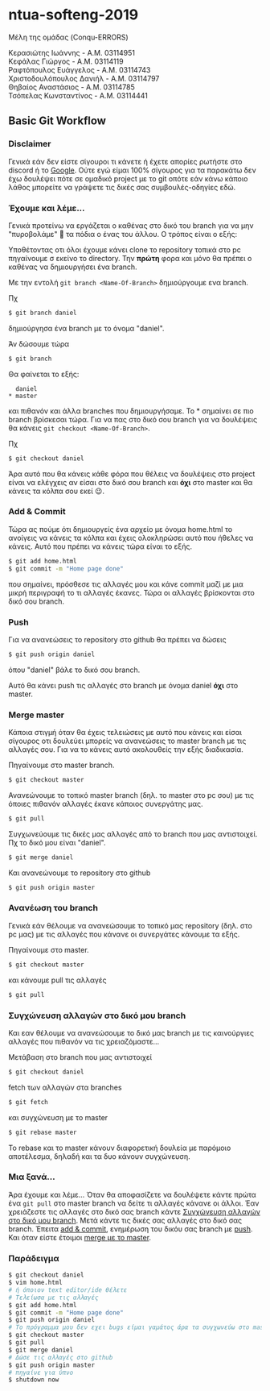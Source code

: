 # ntua-softeng-2019

Μέλη της ομάδας (Conqu-ERRORS)

Κερασιώτης Ιωάννης - Α.Μ. 03114951  
Κεφάλας Γιώργος   - Α.Μ. 03114119  
Ραφτόπουλος Ευάγγελος - Α.Μ. 03114743  
Χριστοδουλόπουλος Δανιήλ - Α.Μ. 03114797  
Θηβαίος Αναστάσιος  - Α.Μ. 03114785  
Τσόπελας Κωνσταντίνος - Α.Μ. 03114441  






## Basic Git Workflow

### Disclaimer
Γενικά εάν δεν είστε σίγουροι τι κάνετε ή έχετε απορίες ρωτήστε στο discord ή το [Google](https://www.google.com). Ούτε εγώ είμαι 100% σίγουρος για τα παρακάτω δεν έχω δουλέψει πότε σε ομαδικό project με το git οπότε εάν κάνω κάποιο λάθος μπορείτε να γράψετε τις δικές σας συμβουλές-οδηγίες εδώ.

### Έχουμε και λέμε...
Γενικά προτείνω να εργάζεται ο καθένας στο δικό του branch για να μην
"πυροβολάμε" 🔫 τα πόδια ο ένας του άλλου. Ο τρόπος είναι ο εξής: 

Υποθέτοντας οτι όλοι έχουμε κάνει clone το repository τοπικά στο pc πηγαίνουμε
σ εκείνο το directory. Την __πρώτη__ φορα και μόνο θα πρέπει ο καθένας να
δημιουργήσει ένα branch. 

Με την εντολή `git branch <Name-Of-Branch>` δημιούργουμε ενα branch.

Πχ
```sh
$ git branch daniel
```
δημιούργησα ένα branch με το όνομα "daniel".

Άν δώσουμε τώρα 

```sh
$ git branch
```
Θα φαίνεται το εξής:

```console  
  daniel
* master
```
και πιθανόν και άλλα branches που δημιουργήσαμε. Το * σημαίνει σε πιο branch
βρίσκεσαι τώρα. Για να πας στο δικό σου branch για να δουλέψεις θα κάνεις `git
checkout <Name-Of-Branch>`.

Πχ 
```sh
$ git checkout daniel
```

Άρα αυτό που θα κάνεις κάθε φόρα που θέλεις να δουλέψεις στο project είναι να
ελέγχεις αν είσαι στο δικό σου branch και __όχι__ στο master και θα κάνεις τα
κόλπα σου εκεί 😉.

### Add & Commit
Τώρα ας πούμε ότι δημιουργείς ένα αρχείο με όνομα home.html το ανοίγεις να κάνεις τα κόλπα και έχεις ολοκληρώσει αυτό που ήθελες να κάνεις. Αυτό που πρέπει να κάνεις τώρα είναι το εξής. 
```sh
$ git add home.html
$ git commit -m "Home page done"
```
που σημαίνει, πρόσθεσε τις αλλαγές μου και κάνε commit μαζί με μια μικρή
περιγραφή το τι αλλαγές έκανες. Τώρα οι αλλαγές βρίσκονται στο δικό σου branch.
### Push
Για να ανανεώσεις το repository στο github θα πρέπει να δώσεις 

```sh
$ git push origin daniel
```
όπου "daniel" βάλε το δικό σου branch.

Αυτό θα κάνει push τις αλλαγές στο branch με όνομα daniel __όχι__ στο master.

### Merge master

Κάποια στιγμή όταν θα έχεις τελειώσεις με αυτό που κάνεις και είσαι σίγουρος οτι δουλεύει μπορείς να ανανεώσεις το master branch με τις αλλαγές σου. Για να το κάνεις αυτό ακολουθείς την εξής διαδικασία.

Πηγαίνουμε στο master branch.
```sh
$ git checkout master 
```
Ανανεώνουμε το τοπικό master branch (δηλ. το master στο pc σου) με τις όποιες πιθανόν αλλαγές έκανε κάποιος συνεργάτης μας.

```sh
$ git pull
```
Συγχωνεύουμε τις δικές μας αλλαγές από το branch που μας αντιστοιχεί. Πχ το δικό μου είναι "daniel".

```sh
$ git merge daniel
```
Και ανανεώνουμε το repository στο github

```sh
$ git push origin master
```

### Ανανέωση του branch
Γενικά εάν θέλουμε να ανανεώσουμε το τοπικό μας repository (δηλ. στο pc μας) με τις αλλαγές που κάνανε οι συνεργάτες κάνουμε τα εξής.

Πηγαίνουμε στο master.

```sh
$ git checkout master
```
και κάνουμε pull τις αλλαγές

```sh
$ git pull
```

### Συγχώνευση αλλαγών στο δικό μου branch 
Και εαν θέλουμε να ανανεώσουμε το δικό μας branch με τις καινούργιες αλλαγές που πιθανόν να τις χρειαζόμαστε...

Μετάβαση στο branch που μας αντιστοιχεί
```sh
$ git checkout daniel
```
fetch των αλλαγών στα branches

```sh
$ git fetch
```

και συγχώνευση με το master

```sh
$ git rebase master
```

Το rebase και το master κάνουν διαφορετική δουλεία με παρόμοιο αποτέλεσμα, δηλαδή και τα δυο κάνουν συγχώνευση.

### Μια ξανά...

Άρα έχουμε και λέμε... Όταν θα αποφασίζετε να δουλέψετε κάντε πρώτα ένα `git pull` στο master branch να δείτε τι αλλαγές κάνανε οι άλλοι. Έαν χρειάζεστε τις αλλαγές στο δικό σας branch κάντε [Συγχώνευση αλλαγών στο δικό μου branch](#Συγχώνευση-αλλαγών-στο-δικό-μου-branch). Μετά κάντε τις δικές σας αλλαγές στο δικό σας branch. Έπειτα [add & commit](#add--commit), ενημέρωση του δικόυ σας branch με [push](#Push). Και όταν είστε έτοιμοι [merge με το master](#Merge-master).

### Παράδειγμα
```sh
$ git checkout daniel
$ vim home.html
# ή όποιον text editor/ide θέλετε
# Τελείωσα με τις αλλαγές
$ git add home.html
$ git commit -m "Home page done"
$ git push origin daniel
# Το πρόγραμμα μου δεν εχει bugs είμαι γαμάτος άρα τα συγχωνεύω στο master
$ git checkout master
$ git pull
$ git merge daniel
# Δώσε τις αλλαγές στο github
$ git push origin master
# πηγαίνε για ύπνo
$ shutdown now 
